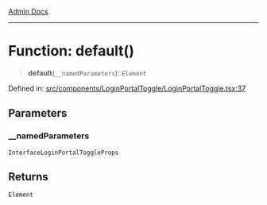 [Admin Docs](/)

***

# Function: default()

> **default**(`__namedParameters`): `Element`

Defined in: [src/components/LoginPortalToggle/LoginPortalToggle.tsx:37](https://github.com/PalisadoesFoundation/talawa-admin/blob/main/src/components/LoginPortalToggle/LoginPortalToggle.tsx#L37)

## Parameters

### \_\_namedParameters

`InterfaceLoginPortalToggleProps`

## Returns

`Element`
